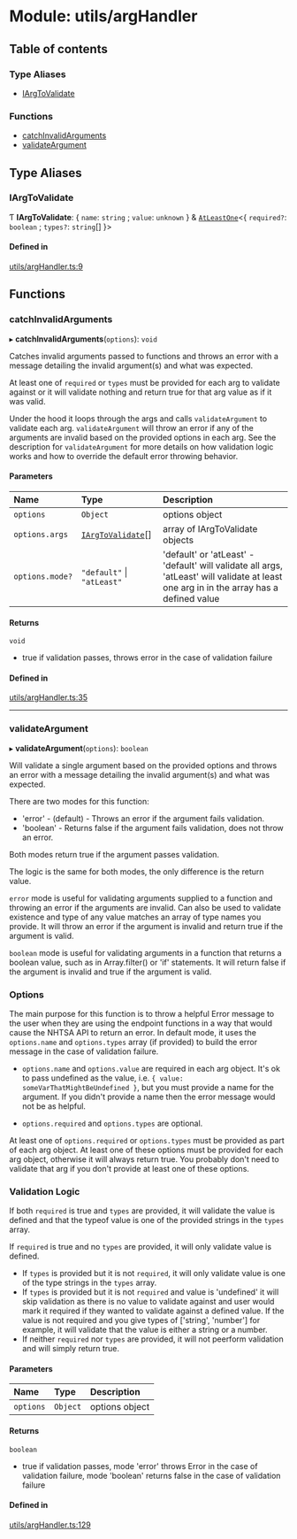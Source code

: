 # Module: utils/argHandler

## Table of contents

### Type Aliases

- [IArgToValidate](utils_argHandler.md#iargtovalidate)

### Functions

- [catchInvalidArguments](utils_argHandler.md#catchinvalidarguments)
- [validateArgument](utils_argHandler.md#validateargument)

## Type Aliases

### IArgToValidate

Ƭ **IArgToValidate**: { `name`: `string` ; `value`: `unknown`  } & [`AtLeastOne`](utils_types.md#atleastone)<{ `required?`: `boolean` ; `types?`: `string`[]  }\>

#### Defined in

[utils/argHandler.ts:9](https://github.com/ShaggyTech/nhtsa-api-wrapper/blob/a64bd4e/packages/lib/src/utils/argHandler.ts#L9)

## Functions

### catchInvalidArguments

▸ **catchInvalidArguments**(`options`): `void`

Catches invalid arguments passed to functions and throws an error with a message detailing the
invalid argument(s) and what was expected.

At least one of `required` or `types` must be provided for each arg to validate against or it
will validate nothing and return true for that arg value as if it was valid.

Under the hood it loops through the args and calls `validateArgument` to validate each arg.
`validateArgument` will throw an error if any of the arguments are invalid based on the provided
options in each arg. See the description for `validateArgument` for more details on how
validation logic works and how to override the default error throwing behavior.

#### Parameters

| Name | Type | Description |
| :------ | :------ | :------ |
| `options` | `Object` | options object |
| `options.args` | [`IArgToValidate`](utils_argHandler.md#iargtovalidate)[] | array of IArgToValidate objects |
| `options.mode?` | ``"default"`` \| ``"atLeast"`` | 'default' or 'atLeast' - 'default' will validate all args, 'atLeast' will validate at least one arg in in the array has a defined value |

#### Returns

`void`

- true if validation passes, throws error in the case of validation failure

#### Defined in

[utils/argHandler.ts:35](https://github.com/ShaggyTech/nhtsa-api-wrapper/blob/a64bd4e/packages/lib/src/utils/argHandler.ts#L35)

___

### validateArgument

▸ **validateArgument**(`options`): `boolean`

Will validate a single argument based on the provided options and throws an error with a message
detailing the invalid argument(s) and what was expected.

There are two modes for this function:
- 'error' - (default) - Throws an error if the argument fails validation.
- 'boolean' - Returns false if the argument fails validation, does not throw an error.

Both modes return true if the argument passes validation.

The logic is the same for both modes, the only difference is the return value.

`error` mode is useful for validating arguments supplied to a function and throwing an
error if the arguments are invalid. Can also be used to validate existence and type of any
value matches an array of type names you provide. It will throw an error if the argument is
invalid and return true if the argument is valid.

`boolean` mode is useful for validating arguments in a function that returns a boolean value,
such as in Array.filter() or 'if' statements. It will return false if the argument is invalid
and true if the argument is valid.

### Options

The main purpose for this function is to throw a helpful Error message to the user when they
are using the endpoint functions in a way that would cause the NHTSA API to return an error.
In default mode, it uses the `options.name` and `options.types` array (if provided) to build the
error message in the case of validation failure.

- `options.name` and `options.value` are required in each arg object. It's ok to pass undefined
as the value, i.e. `{ value: someVarThatMightBeUndefined }`, but you must provide a name for the
argument. If you didn't provide a name then the error message would not be as helpful.

- `options.required` and `options.types` are optional.

At least one of `options.required` or `options.types` must be provided as part of each arg
object. At least one of these options must be provided for each arg object, otherwise it will
always return true. You probably don't need to validate that arg if you don't provide at least
one of these options.

### Validation Logic

If both `required` is true and `types` are provided, it will validate the value is defined and
that the typeof value is one of the provided strings in the `types` array.

If `required` is true and no `types` are provided, it will only validate value is defined.

- If `types` is provided but it is not `required`, it will only validate value is one of the
type strings in the `types` array.
- If `types` is provided but it is not `required` and value is 'undefined' it will skip
validation as there is no value to validate against and user would mark it required if they
wanted to validate against a defined value. If the value is not required and you give types of
['string', 'number'] for example, it will validate that the value is either a string or a number.
- If neither `required` nor `types` are provided, it will not peerform validation and will
simply return true.

#### Parameters

| Name | Type | Description |
| :------ | :------ | :------ |
| `options` | `Object` | options object |

#### Returns

`boolean`

- true if validation passes, mode 'error' throws Error in the case of
validation failure, mode 'boolean' returns false in the case of validation failure

#### Defined in

[utils/argHandler.ts:129](https://github.com/ShaggyTech/nhtsa-api-wrapper/blob/a64bd4e/packages/lib/src/utils/argHandler.ts#L129)
